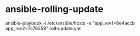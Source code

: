 # ansible-rolling-update
ansible-playbook -i /etc/ansible/hosts -e "app_rev1=8e4accb app_rev2=7c76359" roll-update.yml
